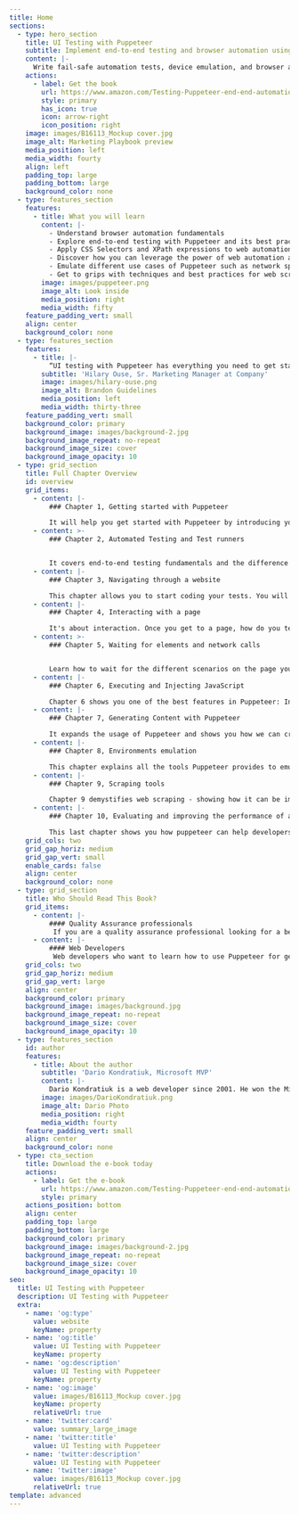 ```yaml
---
title: Home
sections:
  - type: hero_section
    title: UI Testing with Puppeteer
    subtitle: Implement end-to-end testing and browser automation using JavaScript and Node.js.
    content: |-
      Write fail-safe automation tests, device emulation, and browser automation using Puppeteer’s API powered by Google
    actions:
      - label: Get the book
        url: https://www.amazon.com/Testing-Puppeteer-end-end-automation-ebook/dp/B08PFPMKFX
        style: primary
        has_icon: true
        icon: arrow-right
        icon_position: right
    image: images/B16113_Mockup cover.jpg
    image_alt: Marketing Playbook preview
    media_position: left
    media_width: fourty
    align: left
    padding_top: large
    padding_bottom: large
    background_color: none
  - type: features_section
    features:
      - title: What you will learn
        content: |-
          - Understand browser automation fundamentals
          - Explore end-to-end testing with Puppeteer and its best practices
          - Apply CSS Selectors and XPath expressions to web automation
          - Discover how you can leverage the power of web automation as a developer
          - Emulate different use cases of Puppeteer such as network speed tests and geolocation
          - Get to grips with techniques and best practices for web scraping and web content generation
        image: images/puppeteer.png
        image_alt: Look inside
        media_position: right
        media_width: fifty
    feature_padding_vert: small
    align: center
    background_color: none
  - type: features_section
    features:
      - title: |-
          “UI testing with Puppeteer has everything you need to get started with UI testing. It's the book the community was waiting for”
        subtitle: 'Hilary Ouse, Sr. Marketing Manager at Company'
        image: images/hilary-ouse.png
        image_alt: Brandon Guidelines
        media_position: left
        media_width: thirty-three
    feature_padding_vert: small
    background_color: primary
    background_image: images/background-2.jpg
    background_image_repeat: no-repeat
    background_image_size: cover
    background_image_opacity: 10
  - type: grid_section
    title: Full Chapter Overview
    id: overview
    grid_items:
      - content: |-
          ### Chapter 1, Getting started with Puppeteer

          It will help you get started with Puppeteer by introducing you to the tool and getting you acquainted with the essentials to get started. You will also cover how to write async code in JavaScript.
      - content: >-
          ### Chapter 2, Automated Testing and Test runners


          It covers end-to-end testing fundamentals and the difference between different types of tests. In the latter part of the chapter, we will cover creating and organizing a test project and getting started with test runners.
      - content: |-
          ### Chapter 3, Navigating through a website

          This chapter allows you to start coding your tests. You will learn how to launch a browser, navigate to a page and make some assertions. Then you will see how to publish your tests to the cloud to be tested.
      - content: |-
          ### Chapter 4, Interacting with a page

          It's about interaction. Once you get to a page, how do you test it? How do you simulate user interaction? This chapter takes you through the most common ways of interacting with a page. This chapter also covers some basic HTML concepts, so you can take advantage of all the tools Puppeteer provides.
      - content: >-
          ### Chapter 5, Waiting for elements and network calls


          Learn how to wait for the different scenarios on the page you are testing—waiting for the page to load, and to be ready, waiting for a button to be enabled, waiting for an Ajax call to be completed. This chapter covers all the tools that puppeteer offers to accomplish these scenarios.
      - content: |-
          ### Chapter 6, Executing and Injecting JavaScript

          Chapter 6 shows you one of the best features in Puppeteer: Injecting JavaScript code easily. In this chapter, we will leave the end-to-end testing world for a moment and dive into web-automation as a general-purpose tool.
      - content: |-
          ### Chapter 7, Generating Content with Puppeteer

          It expands the usage of Puppeteer and shows you how we can create content using puppeteer. We’ll start by learning how screenshots are created and how they can be used for regression tests. Then we will cover PDF generation, and finally, we will learn to create pages on the fly.
      - content: |-
          ### Chapter 8, Environments emulation

          This chapter explains all the tools Puppeteer provides to emulate different scenarios. It will show you how to emulate mobile devices, different screen resolutions, various network speeds, geolocation, and even things like vision deficiency.
      - content: |-
          ### Chapter 9, Scraping tools

          Chapter 9 demystifies web scraping - showing how it can be implemented for good purposes. You will learn how to create scrapers and run tasks in parallel using Puppeteer Cluster
      - content: |-
          ### Chapter 10, Evaluating and improving the performance of a website

          This last chapter shows you how puppeteer can help developers to evaluate and improve the performance of their sites. We will see how all the metrics you can see inside dev tools can be extracted and analyzed using puppeteer. This chapter also has a great introduction to Google Lighthouse and how to automate its reports and integrate them into your test.
    grid_cols: two
    grid_gap_horiz: medium
    grid_gap_vert: small
    enable_cards: false
    align: center
    background_color: none
  - type: grid_section
    title: Who Should Read This Book?
    grid_items:
      - content: |-
          #### Quality Assurance professionals
           If you are a quality assurance professional looking for a better and more modern tool to do your job, this is the book for you.
      - content: |-
          #### Web Developers
           Web developers who want to learn how to use Puppeteer for generating content, scraping websites, and evaluating website performance will find this book useful.
    grid_cols: two
    grid_gap_horiz: medium
    grid_gap_vert: large
    align: center
    background_color: primary
    background_image: images/background.jpg
    background_image_repeat: no-repeat
    background_image_size: cover
    background_image_opacity: 10
  - type: features_section
    id: author
    features:
      - title: About the author
        subtitle: 'Dario Kondratiuk, Microsoft MVP'
        content: |-
          Dario Kondratiuk is a web developer since 2001. He won the Microsoft MVP (most valuable professional) award in 2020 for his contributions to the developer’s community. Dario has been working with Puppeteer since the beta versions, back in 2017. He is the author of Puppeteer-Sharp, a Puppeteer port to .NET, and Playwright-Sharp, a Playwright port to .NET. He writes about web automation in his blog https://www.hardkoded.com, and he’s active on Stack Overflow.
        image: images/DarioKondratiuk.png
        image_alt: Dario Photo
        media_position: right
        media_width: fourty
    feature_padding_vert: small
    align: center
    background_color: none
  - type: cta_section
    title: Download the e-book today
    actions:
      - label: Get the e-book
        url: https://www.amazon.com/Testing-Puppeteer-end-end-automation-ebook/dp/B08PFPMKFX
        style: primary
    actions_position: bottom
    align: center
    padding_top: large
    padding_bottom: large
    background_color: primary
    background_image: images/background-2.jpg
    background_image_repeat: no-repeat
    background_image_size: cover
    background_image_opacity: 10
seo:
  title: UI Testing with Puppeteer
  description: UI Testing with Puppeteer
  extra:
    - name: 'og:type'
      value: website
      keyName: property
    - name: 'og:title'
      value: UI Testing with Puppeteer
      keyName: property
    - name: 'og:description'
      value: UI Testing with Puppeteer
      keyName: property
    - name: 'og:image'
      value: images/B16113_Mockup cover.jpg
      keyName: property
      relativeUrl: true
    - name: 'twitter:card'
      value: summary_large_image
    - name: 'twitter:title'
      value: UI Testing with Puppeteer
    - name: 'twitter:description'
      value: UI Testing with Puppeteer
    - name: 'twitter:image'
      value: images/B16113_Mockup cover.jpg
      relativeUrl: true
template: advanced
---
```

